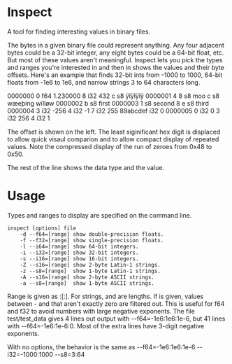 # Inspect
A tool for finding interesting values in binary files.

The bytes in a given binary file could represent anything. Any four adjacent bytes could be a 32-bit integer, any eight bytes could be a 64-bit float, etc. But most of these values aren't meaningful. Inspect lets you pick the types and ranges you're interested in and then in shows the values and their byte offsets. Here's an example that finds 32-bit ints from -1000 to 1000, 64-bit floats from -1e6 to 1e6, and narrow strings 3 to 64 characters long.

0000000 0                 f64 1.230000
                8         i32 432
                    c     s8  ÿîÿîÿîÿ
0000001     4   8         s8  moo
                    c     s8  wæeþing wïlløw
0000002            b      s8  first
0000003  1                s8  second
                8     e   s8  third
0000004    3              i32 -256
            4             i32 -1
               7          i32 255
                89abcdef  i32 0
0000005 0                 i32 0
           3              i32 256
            4             i32 1

The offset is shown on the left. The least siginificant hex digit is displaced to allow quick visaul comparion and to allow compact display of repeated values. Note the compressed display of the run of zeroes from 0x48 to 0x50.

The rest of the line shows the data type and the value.

# Usage
Types and ranges to display are specified on the command line.

    inspect [options] file
        -d --f64=[range] show double-precision floats.
        -f --f32=[range] show single-precision floats.
        -l --i64=[range] show 64-bit integers.
        -i --i32=[range] show 32-bit integers.
        -s --i16=[range] show 16-bit integers.
        -Z --s16=[range] show 2-byte Latin-1 strings.
        -z --s8=[range]  show 1-byte Latin-1 strings.
        -A --s16=[range] show 2-byte ASCII strings.
        -a --s8=[range]  show 1-byte ASCII strings.

Range is given as <low>:<high>[:<min>]. For strings, <low> and <high> are lengths. If <min> is given, values between -<min> and <min> that aren't exactly zero are filtered out. This is useful for f64 and f32 to avoid numbers with large negative exponents. The file test/test_data gives 4 lines out output with --f64=-1e6:1e6:1e-6, but 41 lines with --f64=-1e6:1e-6:0. Most of the extra lines have 3-digit negative exponents.

With no options, the behavior is the same as
--f64=-1e6:1e6:1e-6 --i32=-1000:1000 --s8=3:64 
